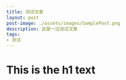 ```yaml
---
title: 测试文章
layout: post
post-image: ./assets/images/SamplePost.png
description: 这是一边测试文章
tags:
- 测试
---
```


# This is the h1 text